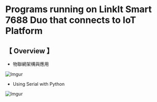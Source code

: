 # Programs running on LinkIt Smart 7688 Duo that connects to IoT Platform
     
## 【 Overview 】
                 
* 物聯網架構與應用
   
![Imgur](http://i.imgur.com/XbPXX59.png)

* Using Serial with Python

![Imgur](http://i.imgur.com/5Su09Vc.png)

